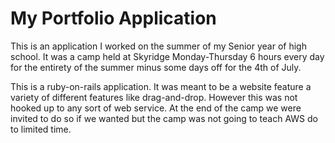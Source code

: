 # My Portfolio Application

This is an application I worked on the summer of my Senior year of high school. It was a camp held at Skyridge Monday-Thursday 6 hours every day for the entirety of the summer minus some days off for the 4th of July.

This is a ruby-on-rails application. It was meant to be a website feature a variety of different features like drag-and-drop. However this was not hooked up to any sort of web service. At the end of the camp we were invited to do so if we wanted but the camp was not going to teach AWS do to limited time.
